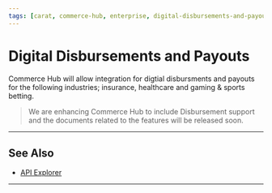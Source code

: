 ```yaml
---
tags: [carat, commerce-hub, enterprise, digital-disbursements-and-payouts, disbursement, vault]
---
```



# Digital Disbursements and Payouts

Commerce Hub will allow integration for digtial disbursments and payouts for the following industries; insurance, healthcare and gaming & sports betting.

<!-- theme: danger -->
> We are enhancing Commerce Hub to include Disbursement support and the documents related to the features will be released soon.

---

## See Also

- [API Explorer](../api/?type=post&path=/payments/v1/charges)

---

